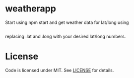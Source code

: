 # weatherapp 

Start using npm start and get weather data for lat/long using  
```localhost:3000/weather/:lat/:long
```
replacing :lat and :long with your desired lat/long numbers.

# License
Code is licensed under MIT. See [LICENSE](https://github.com/DevelopersGuild/weatherapp/blob/master/LICENSE) for details.
